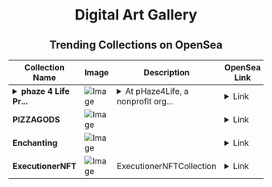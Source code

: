 <div align="center">

# Digital Art Gallery

## Trending Collections on OpenSea

| Collection Name                       | Image                                                                                     | Description                       | OpenSea Link                                                                                          |
|---------------------------------------|-------------------------------------------------------------------------------------------|-----------------------------------|--------------------------------------------------------------------------------------------------------|
| **<details><summary>phaze 4 Life Pr...</summary>phaze 4 Life Project</details>** | ![Image](https://i.seadn.io/s/raw/files/ac1d8c6967984f86947d18d1ce0ff81d.webp?w=500&auto=format?w=200&auto=format) | <details><summary>At pHaze4Life, a nonprofit org...</summary>At pHaze4Life, a nonprofit organization, we empower underserved communities with innovative hydration, energy, and nutrition solutions. Focused on at-risk youth and veterans, we promote resilience and well-being through programs in education, athletics, and wellness, building a brighter future for all.</details> | <details><summary>Link</summary>[phaze 4 Life Project](https://opensea.io/collection/phaze-4-life-project)</details> |
| **PIZZAGODS** | ![Image](https://i.seadn.io/s/raw/files/50f210ecaff4c6f71b3f4e28a95a6f30.png?w=500&auto=format?w=200&auto=format) |  | <details><summary>Link</summary>[PIZZAGODS](https://opensea.io/collection/pizzagods-1)</details> |
| **Enchanting** | ![Image](https://i.seadn.io/s/raw/files/ac97a596d8f19660f0064dc8f576a253.jpg?w=500&auto=format?w=200&auto=format) |  | <details><summary>Link</summary>[Enchanting](https://opensea.io/collection/enchanting-10)</details> |
| **ExecutionerNFT** | ![Image](https://i.seadn.io/s/raw/files/2d569e54e448a708fa0cbc775fb21a76.png?w=500&auto=format?w=200&auto=format) | ExecutionerNFTCollection | <details><summary>Link</summary>[ExecutionerNFT](https://opensea.io/collection/executionernft)</details> |

</div>